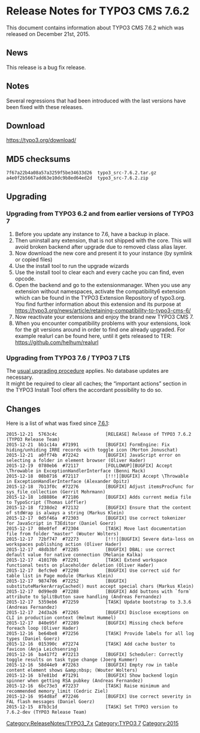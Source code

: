 Release Notes for TYPO3 CMS 7.6.2
=================================

This document contains information about TYPO3 CMS 7.6.2 which was
released on December 21st, 2015.

News
----

This release is a bug fix release.

Notes
-----

Several regressions that had been introduced with the last versions have
been fixed with these releases.

Download
--------

<https://typo3.org/download/>

MD5 checksums
-------------

    7f67a22b4a08a57a3259f5be34633d26  typo3_src-7.6.2.tar.gz
    a4e0f2b5667add63e10dc9b8ed64ed2d  typo3_src-7.6.2.zip

Upgrading
---------

### Upgrading from TYPO3 6.2 and from earlier versions of TYPO3 7

1.  Before you update any instance to 7.6, have a backup in place.
2.  Then uninstall any extension, that is not shipped with the core.
    This will avoid broken backend after upgrade due to removed class
    alias layer.
3.  Now download the new core and present it to your instance (by
    symlink or copied files)
4.  Use the install tool to run the upgrade wizards
5.  Use the install tool to clear each and every cache you can find,
    even opcode.
6.  Open the backend and go to the extensionmanager. When you use any
    extension without namespaces, activate the compatibility6 extension
    which can be found in the TYPO3 Extension Repository of typo3.org.
    You find further information about this extension and its purpose at
    <https://typo3.org/news/article/retaining-compatibility-to-typo3-cms-6/>
7.  Now reactivate your extensions and enjoy the brand new TYPO3 CMS 7.
8.  When you encounter compatibility problems with your extensions, look
    for the git versions around in order to find one already upgraded.
    For example realurl can be found here, until it gets released to
    TER: <https://github.com/helhum/realurl>

### Upgrading from TYPO3 7.6 / TYPO3 7 LTS

The [usual upgrading
procedure](https://docs.typo3.org/typo3cms/InstallationGuide/) applies.
No database updates are necessary.\
It might be required to clear all caches; the “important actions”
section in the TYPO3 Install Tool offers the accordant possibility to do
so.

Changes
-------

Here is a list of what was fixed since
[7.6.1](TYPO3_CMS_7.6.1 "wikilink"):

    2015-12-21  5763c4c                  [RELEASE] Release of TYPO3 7.6.2 (TYPO3 Release Team)
    2015-12-21  bb1c14a  #71991          [BUGFIX] FormEngine: Fix hiding/unhiding IRRE records with toggle icon (Morton Jonuschat)
    2015-12-21  a0ff74b  #72242          [BUGFIX] JavaScript error on selecting a folder in element browser (Oliver Hader)
    2015-12-19  0780eb6  #72117          [FOLLOWUP][BUGFIX] Accept \Throwable in ExceptionHandlerInterface (Benni Mack)
    2015-12-18  08b8716  #72117          [!!!][BUGFIX] Accept \Throwable in ExceptionHandlerInterface (Alexander Opitz)
    2015-12-18  7b13f0c  #72276          [BUGFIX] Adjust itemsProcFunc for sys_file_collection (Gerrit Mohrmann)
    2015-12-18  1d8886e  #72186          [BUGFIX] Adds current media file to TypoScript (Thomas Löffler)
    2015-12-18  f238de2  #72132          [BUGFIX] Ensure that the content of stdWrap is always a string (Markus Klein)
    2015-12-17  0d5f46a  #72303          [BUGFIX] Use correct tokenizer for JavaScript in T3Editor (Daniel Goerz)
    2015-12-17  08e0fef  #72304          [TASK] Move last documentation file from folder "master" (Wouter Wolters)
    2015-12-17  72bf747  #72273          [!!!][BUGFIX] Severe data-loss on workspaces publishing action (Oliver Hader)
    2015-12-17  48db3bf  #72285          [BUGFIX] DBAL: use correct default value for native connection (Melanie Kalka)
    2015-12-17  410170b  #72291          [TASK] Extend workspace functional tests on placeholder deletion (Oliver Hader)
    2015-12-17  8efc9e0  #72298          [BUGFIX] Use correct uid for table list in Page module (Markus Klein)
    2015-12-17  9874706  #72252          [BUGFIX] substituteMarkerArrayCached() must accept special chars (Markus Klein)
    2015-12-17  0d99ed0  #72288          [BUGFIX] Add buttons with `form` attribute to SplitButton save handling (Andreas Fernandez)
    2015-12-17  5359eb6  #72259          [TASK] Update bootstrap to 3.3.6 (Andreas Fernandez)
    2015-12-17  24d3a26  #72265          [BUGFIX] Disclose exceptions on CLI in production context (Helmut Hummel)
    2015-12-17  840e95f  #72289          [BUGFIX] Missing check before foreach loop (Oliver Hader)
    2015-12-16  be64be8  #72256          [TASK] Provide labels for all log types (Daniel Goerz)
    2015-12-16  015390c  #72274          [TASK] Add cache buster to favicon (Anja Leichsenring)
    2015-12-16  ba417f2  #72213          [BUGFIX] Scheduler: Correctly toggle results on task type change (Joerg Kummer)
    2015-12-16  58d44e9  #72263          [BUGFIX] Empty row in table content element shows &amp;nbsp; (Wouter Wolters)
    2015-12-16  b7e81bd  #71291          [BUGFIX] Show backend login spinner when getting RSA pubkey (Andreas Fernandez)
    2015-12-16  6bc73e3  #72237          [TASK] Raise minimum and recommended memory_limit (Cedric Ziel)
    2015-12-16  954d8af  #72246          [BUGFIX] Use correct severity in FAL flash messages (Daniel Goerz)
    2015-12-15  87b3c1d                  [TASK] Set TYPO3 version to 7.6.2-dev (TYPO3 Release Team)

<Category:ReleaseNotes/TYPO3_7.x> [Category:TYPO3
7](Category:TYPO3_7 "wikilink") <Category:2015>
